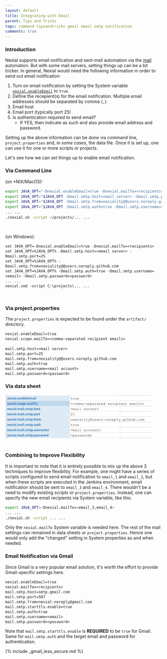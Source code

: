 ```yaml
---
layout: default
title: Integrating with Email
parent: Tips and Tricks
tags: command tipsandtricks gmail email smtp notification
comments: true
---
```



### Introduction
Nexial supports email notification and sent-mail automation via the [mail](../commands/mail/index) automation.  But
with some mail servers, setting things up can be a bit tricker.  In general, Nexial would need the following information
in order to send out email notification:

1. Turn on email notification by setting the System variable [`nexial.enableEmail`](../systemvars/index#nexia.enableEmail) 
   to `true`.
2. Define the recepient(s) for the email notification.  Multiple email addresses should be separated by comma (`,`).
3. Email host
4. Email port (typically port 25)
5. Is authentication required to send email?
   - If YES, then indicate as such and also provide email address and password.

Setting up the above information can be done via command line, `project.properties` and, in _some cases_, the data
file. Once it is set up, one can use it for one or more scripts or projects.

Let's see how we can set things up to enable email notification.

### Via Command Line

(on *NIX/MacOS):<br/>
```bash
export JAVA_OPT="-Dnexial.enableEmail=true -Dnexial.mailTo=<recipients> "
export JAVA_OPT="$JAVA_OPT -Dmail.smtp.host=<mail server> -Dmail.smtp.port=25 "
export JAVA_OPT="$JAVA_OPT -Dmail.smtp.from=nexiality@@users.noreply.github.com "
export JAVA_OPT="$JAVA_OPT -Dmail.smtp.auth=true -Dmail.smtp.username=<email> -Dmail.smtp.password=<password>"
... ...
./nexial.sh -script ~/projects/... ...
```

<br/>

(on Windows):<br/>
```batch
set JAVA_OPT=-Dnexial.enableEmail=true -Dnexial.mailTo=<recipients> 
set JAVA_OPT=%JAVA_OPT% -Dmail.smtp.host=<email server> -Dmail.smtp.port=25 
set JAVA_OPT=%JAVA_OPT% -Dmail.smtp.from=nexiality@@users.noreply.github.com  
set JAVA_OPT=%JAVA_OPT% -Dmail.smtp.auth=true -Dmail.smtp.username=<email> -Dmail.smtp.password=<password>   
... ...
nexial.cmd -script C:\projects\... ...
```

<br/>

### Via project.properties
The `project.properties` is expected to be found under the `artifact/` directory.

```properties
nexial.enableEmail=true
nexial.scope.mailTo=<comma-separated recipient emails>

mail.smtp.host=<mail server>
mail.smtp.port=25
mail.smtp.from=nexiality@@users.noreply.github.com
mail.smtp.auth=true
mail.smtp.username=<mail account>
mail.smtp.password=<password>

```


### Via data sheet
![](image/IntegratingNexialWithEmail_01.png)<br/>
<br/>

### Combining to Improve Flexibility
It is important to note that it is entirely possible to mix up the above 3 techniques to improve flexibiltiy.  For 
example, one might have a series of scripts configured to send email notification to `email_1` and `email_2`,
but when these scripts are executed in the Jenkins environment, email notification should be sent to `email_3` and
`email_4`.  There wouldn't be a need to modify existing scripts or `project.properties`.  Instead, one can specify
the new email recipients via System variable, like this:

```bash
export JAVA_OPT=-Dnexial.mailTo=<email_3,email_4>
... ...
./nexial.sh -script ... ...

```

Only the `nexial.mailTo` System variable is needed here.  The rest of the mail settings can remained in data sheets or
`project.properties`.  Hence one would only add the "changed" setting in System properties as and when needed.


### Email Notification via Gmail
Since Gmail is a very popular email solution, it's worth the effort to provide Gmail-specific settings here.

```properties
nexial.enableEmail=true
nexial.mailTo=<recipients>
mail.smtp.host=smtp.gmail.com
mail.smtp.port=587
mail.smtp.from=nexial-noreply@gmail.com
mail.smtp.starttls.enable=true
mail.smtp.auth=true
mail.smtp.username=<email>
mail.smtp.password=<password>
```

Note that `mail.smtp.starttls.enable` is **REQUIRED** to be `true` for Gmail.  Same for `mail.smtp.auth` and the 
target email and password for authentication.

{% include _gmail_less_secure.md %}
